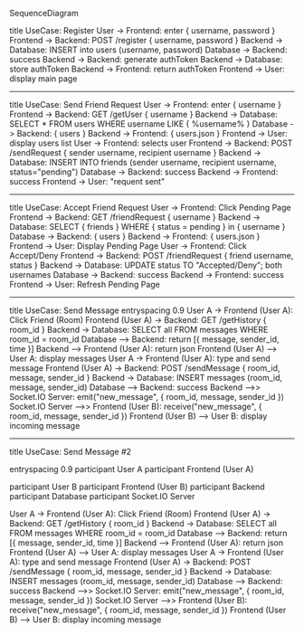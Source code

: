 SequenceDiagram

title UseCase: Register
User -> Frontend: enter { username, password }
Frontend -> Backend: POST /register { username, password }
Backend -> Database: INSERT into users (username, password)
Database -> Backend: success
Backend -> Backend: generate authToken
Backend -> Database: store authToken
Backend -> Frontend: return authToken
Frontend -> User: display main page

----------------------------------------------------------------------------------------------------------

title UseCase: Send Friend Request
User -> Frontend: enter { username }
Frontend -> Backend: GET /getUser { username }
Backend -> Database: SELECT * FROM users WHERE username LIKE { %username% }
Database -> Backend: { users }
Backend -> Frontend: { users.json }
Frontend -> User: display users list
User -> Frontend: selects user
Frontend -> Backend: POST /sendRequest { sender username, recipient username }
Backend -> Database: INSERT INTO friends (sender username, recipient username, status="pending")
Database -> Backend: success
Backend -> Frontend: success
Frontend -> User: "requent sent"

----------------------------------------------------------------------------------------------------------

title UseCase: Accept Friend Request
User -> Frontend: Click Pending Page
Frontend -> Backend: GET /friendRequest { username }
Backend -> Database: SELECT { friends } WHERE { status = pending } in { username }
Database -> Backend: { users }
Backend -> Frontend: { users.json }
Frontend -> User: Display Pending Page
User -> Frontend: Click Accept/Deny
Frontend -> Backend: POST /friendRequest { friend username, status }
Backend -> Database: UPDATE status TO "Accepted/Deny"; both usernames
Database -> Backend: success
Backend -> Frontend: success
Frontend -> User: Refresh Pending Page

----------------------------------------------------------------------------------------------------------

title UseCase: Send Message
entryspacing 0.9
User A -> Frontend (User A): Click Friend (Room)
Frontend (User A) -> Backend: GET /getHistory { room_id }
Backend -> Database: SELECT all FROM messages WHERE room_id = room_id
Database --> Backend: return [{ message, sender_id, time }]
Backend --> Frontend (User A): return json
Frontend (User A) --> User A: display messages
User A -> Frontend (User A): type and send message
Frontend (User A) -> Backend: POST /sendMessage { room_id, message, sender_id }
Backend -> Database: INSERT messages (room_id, message, sender_id)
Database --> Backend: success
Backend -->> Socket.IO Server: emit("new_message", { room_id, message, sender_id })
Socket.IO Server -->> Frontend (User B): receive("new_message", { room_id, message, sender_id })
Frontend (User B) --> User B: display incoming message

----------------------------------------------------------------------------------------------------------

title UseCase: Send Message #2

entryspacing 0.9
participant User A
participant Frontend (User A)

participant User B
participant Frontend (User B)
participant Backend
participant Database
participant Socket.IO Server

User A -> Frontend (User A): Click Friend (Room)
Frontend (User A) -> Backend: GET /getHistory { room_id }
Backend -> Database: SELECT all FROM messages WHERE room_id = room_id
Database --> Backend: return [{ message, sender_id, time }]
Backend --> Frontend (User A): return json
Frontend (User A) --> User A: display messages
User A -> Frontend (User A): type and send message
Frontend (User A) -> Backend: POST /sendMessage { room_id, message, sender_id }
Backend -> Database: INSERT messages (room_id, message, sender_id)
Database --> Backend: success
Backend -->> Socket.IO Server: emit("new_message", { room_id, message, sender_id })
Socket.IO Server -->> Frontend (User B): receive("new_message", { room_id, message, sender_id })
Frontend (User B) --> User B: display incoming message